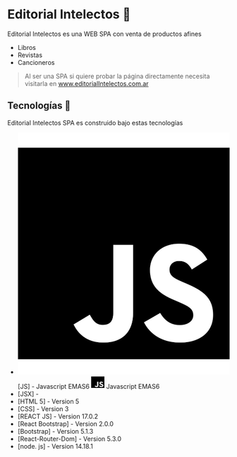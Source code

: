 # Editorial Intelectos 📕

Editorial Intelectos es una WEB SPA con venta de productos afines
- Libros
- Revistas
- Cancioneros

> Al ser una SPA si quiere probar la página directamente necesita
> visitarla en www.editorialIntelectos.com.ar 
️
## Tecnologías 🚀

Editorial Intelectos SPA es construido bajo estas tecnologías
- ![js-brands](./src/logos/js-brands.svg) [JS] - Javascript EMAS6
<img src="./src/logos/js-brands.svg" width="30" height="30" style="color:#f15a08;"> Javascript EMAS6 </img>
- [JSX] -
- [HTML 5] - Version 5
- [CSS] - Version 3
- [REACT JS] - Version 17.0.2
- [React Bootstrap] - Version 2.0.0
- [Bootstrap] - Version 5.1.3
- [React-Router-Dom] - Version 5.3.0
- [node. js] - Version 14.18.1